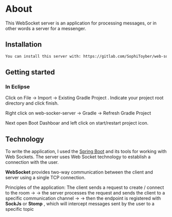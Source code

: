 # About

This WebSocket server is an application for processing messages, or in other words a server for a messenger.

## Installation

```bash
You can install this server with: https://gitlab.com/SophiToyber/web-socket-server.git
```

## Getting started

### In Eclipse

Click on File -> Import -> Existing Gradle Project . Indicate your project root directory and click finish.

Right click on web-socker-server -> Gradle -> Refresh Gradle Project

Next open Boot Dashboar and left click on start/restart project icon.

## Technology

To write the application, I used the [Spring Boot](https://spring.io/projects/spring-boot)  and its tools for working with Web Sockets.
The server uses Web Socket technology to establish a connection with the user.

**WebSocket** provides two-way communication between the client and server using a single TCP connection.

Principles of the application:
The client sends a request to create / connect to the room ->
-> the server processes the request and sends the client to a specific communication channel ->
-> then the endpoint is registered with **SockJs** or **Stomp** , which will intercept messages sent by the user to a specific topic 